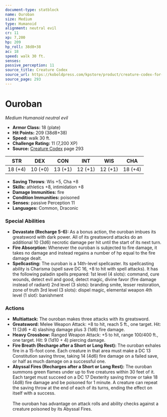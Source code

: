 ```yaml
---
document-type: statblock
name: Ouroban
size: Medium
type: Humanoid
alignment: neutral evil
cr: 11
xp: 7,200
hp: 209
hp_roll: 38d8+38
ac: 18
speed: walk 30 ft.
senses: 
passive_perception: 11
source_title: Creature Codex
source_url: https://koboldpress.com/kpstore/product/creature-codex-for-5th-edition-dnd
source_page: 293
---
```


# Ouroban

*Medium* *Humanoid* *neutral evil*

- **Armor Class:** 18 (plate)
- **Hit Points:** 209 (38d8+38)
- **Speed:** walk 30 ft.
- **Challenge Rating:** 11 (7,200 XP)
- **Source:** [Creature Codex](https://koboldpress.com/kpstore/product/creature-codex-for-5th-edition-dnd) page 293

| STR | DEX | CON | INT | WIS | CHA |
| --- | --- | --- | --- | --- | --- |
| 18 (+4) | 10 (+0) | 13 (+1) | 12 (+1) | 12 (+1) | 18 (+4) |

- **Saving Throws**: Wis +5, Cha +8
- **Skills:** athletics +8, intimidation +8
- **Damage Immunities:** fire
- **Condition Immunities:** poisoned
- **Senses:** passive Perception 11
- **Languages:** Common, Draconic

### Special Abilities

- **Devastate (Recharge 5-6):** As a bonus action, the ouroban imbues its greatsword with dark power. All of its greatsword attacks do an additional 10 (3d6) necrotic damage per hit until the start of its next turn.
- **Fire Absorption:** Whenever the ouroban is subjected to fire damage, it takes no damage and instead regains a number of hp equal to the fire damage dealt.
- **Spellcasting:** The ouroban is a 14th-level spellcaster. Its spellcasting ability is Charisma (spell save DC 16, +8 to hit with spell attacks). It has the following paladin spells prepared:
1st level (4 slots): command, cure wounds, detect evil and good, detect magic, divine favor (fire damage instead of radiant)
2nd level (3 slots): branding smite, lesser restoration, zone of truth
3rd level (3 slots): dispel magic, elemental weapon
4th level (1 slot): banishment

### Actions

- **Multiattack:** The ouroban makes three attacks with its greatsword.
- **Greatsword:** Melee Weapon Attack: +8 to hit, reach 5 ft., one target. Hit: 11 (2d6 + 4) slashing damage plus 3 (1d6) fire damage.
- **Heavy Crossbow:** Ranged Weapon Attack: +5 to hit, range 100/400 ft., one target. Hit: 9 (1d10 + 4) piercing damage.
- **Fire Breath (Recharge after a Short or Long Rest):** The ouroban exhales fire in a 15-foot cone. Each creature in that area must make a DC 13 Constitution saving throw, taking 14 (4d6) fire damage on a failed save, or half as much damage on a successful one.
- **Abyssal Fires (Recharges after a Short or Long Rest):** The ouroban summons green flames under up to five creatures within 30 feet of it. Each target must succeed on a DC 17 Dexterity saving throw or take 18 (4d8) fire damage and be poisoned for 1 minute. A creature can repeat the saving throw at the end of each of its turns, ending the effect on itself with a success.<br><br>The ouroban has advantage on attack rolls and ability checks against a creature poisoned by its Abyssal Fires.
